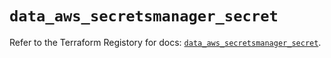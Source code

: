 # `data_aws_secretsmanager_secret`

Refer to the Terraform Registory for docs: [`data_aws_secretsmanager_secret`](https://www.terraform.io/docs/providers/aws/d/secretsmanager_secret).
